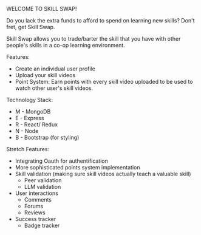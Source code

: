 WELCOME TO SKILL SWAP!

Do you lack the extra funds to afford to spend on learning new skills?
Don't fret, get Skill Swap.

Skill Swap allows you to trade/barter the skill that you have with other people's skills in a co-op learning environment.

Features:
  - Create an individual user profile
  - Upload your skill videos
  - Point System: Earn points with every skill video uploaded to be used to watch other user's skill videos.

Technology Stack:
  - M - MongoDB
  - E - Express
  - R - React/ Redux
  - N - Node
  - B - Bootstrap (for styling)

Stretch Features:
  - Integrating Oauth for authentification
  - More sophisticated points system implementation
  - Skill validation (making sure skill videos actually teach a valuable skill)
    - Peer validation
    - LLM validation
  - User interactions
    - Comments
    - Forums
    - Reviews
  - Success tracker
    - Badge tracker


